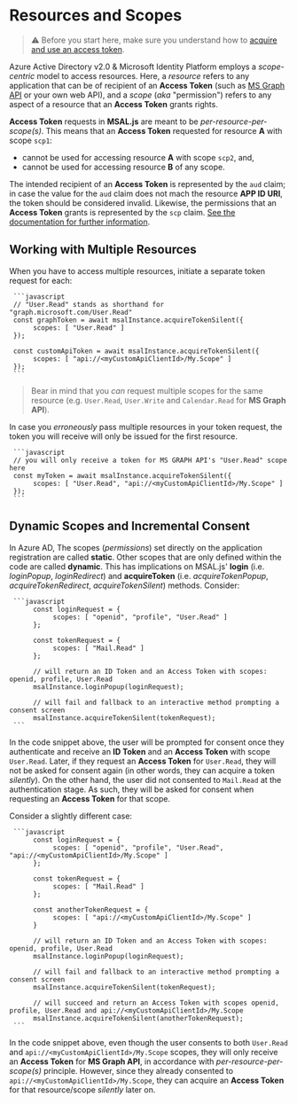 # Resources and Scopes

> :warning: Before you start here, make sure you understand how to [acquire and use an access token](https://github.com/AzureAD/microsoft-authentication-library-for-js/blob/dev/lib/msal-browser/docs/acquire-token.md).

Azure Active Directory v2.0 & Microsoft Identity Platform employs a *scope-centric* model to access resources. Here, a *resource* refers to any application that can be of recipient of an **Access Token** (such as [MS Graph API](https://docs.microsoft.com/graph/overview) or your own web API), and a *scope* (*aka* "permission") refers to any aspect of a resource that an **Access Token** grants rights.

**Access Token** requests in **MSAL.js** are meant to be *per-resource-per-scope(s)*. This means that an **Access Token** requested for resource **A** with scope `scp1`:

- cannot be used for accessing resource **A** with scope `scp2`, and,
- cannot be used for accessing resource **B** of any scope.
  
The intended recipient of an **Access Token** is represented by the `aud` claim; in case the value for the `aud` claim does not mach the resource **APP ID URI**, the token should be considered invalid. Likewise, the permissions that an **Access Token** grants is represented by the `scp` claim. [See the documentation for further information](https://docs.microsoft.com/azure/active-directory/develop/access-tokens#payload-claims).

## Working with Multiple Resources

When you have to access multiple resources, initiate a separate token request for each:

     ```javascript
     // "User.Read" stands as shorthand for "graph.microsoft.com/User.Read"
     const graphToken = await msalInstance.acquireTokenSilent({
          scopes: [ "User.Read" ]
     });

     const customApiToken = await msalInstance.acquireTokenSilent({
          scopes: [ "api://<myCustomApiClientId>/My.Scope" ]
     });
     ```

> Bear in mind that you *can* request multiple scopes for the same resource (e.g. `User.Read`, `User.Write` and `Calendar.Read` for **MS Graph API**).

In case you *erroneously* pass multiple resources in your token request, the token you will receive will only be issued for the first resource.

     ```javascript
     // you will only receive a token for MS GRAPH API's "User.Read" scope here
     const myToken = await msalInstance.acquireTokenSilent({
          scopes: [ "User.Read", "api://<myCustomApiClientId>/My.Scope" ]
     });
     ```

## Dynamic Scopes and Incremental Consent

In Azure AD, The scopes (*permissions*) set directly on the application registration are called **static**. Other scopes that are only defined within the code are called **dynamic**. This has implications on MSAL.js' **login** (i.e. *loginPopup*, *loginRedirect*) and **acquireToken** (i.e. *acquireTokenPopup*, *acquireTokenRedirect*, *acquireTokenSilent*) methods. Consider:

     ```javascript
          const loginRequest = {
               scopes: [ "openid", "profile", "User.Read" ]
          };

          const tokenRequest = {
               scopes: [ "Mail.Read" ]
          };

          // will return an ID Token and an Access Token with scopes: openid, profile, User.Read
          msalInstance.loginPopup(loginRequest);

          // will fail and fallback to an interactive method prompting a consent screen
          msalInstance.acquireTokenSilent(tokenRequest);
     ```

In the code snippet above, the user will be prompted for consent once they authenticate and receive an **ID Token** and an **Access Token** with scope `User.Read`. Later, if they request an **Access Token** for `User.Read`, they will not be asked for consent again (in other words, they can acquire a token *silently*). On the other hand, the user did not consented to `Mail.Read` at the authentication stage. As such, they will be asked for consent when requesting an **Access Token** for that scope.

Consider a slightly different case:

     ```javascript
          const loginRequest = {
               scopes: [ "openid", "profile", "User.Read", "api://<myCustomApiClientId>/My.Scope" ]
          };

          const tokenRequest = {
               scopes: [ "Mail.Read" ]
          };

          const anotherTokenRequest = {
               scopes: [ "api://<myCustomApiClientId>/My.Scope" ]
          }

          // will return an ID Token and an Access Token with scopes: openid, profile, User.Read
          msalInstance.loginPopup(loginRequest);

          // will fail and fallback to an interactive method prompting a consent screen
          msalInstance.acquireTokenSilent(tokenRequest);

          // will succeed and return an Access Token with scopes openid, profile, User.Read and api://<myCustomApiClientId>/My.Scope
          msalInstance.acquireTokenSilent(anotherTokenRequest);
     ```

In the code snippet above, even though the user consents to both `User.Read` and `api://<myCustomApiClientId>/My.Scope` scopes, they will only receive an **Access Token** for **MS Graph API**, in accordance with *per-resource-per-scope(s)* principle. However, since they already consented to `api://<myCustomApiClientId>/My.Scope`, they can acquire an **Access Token** for that resource/scope *silently* later on.
